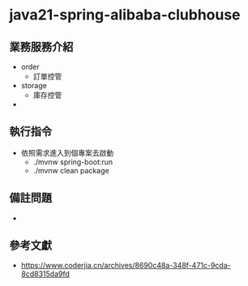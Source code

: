 # java21-spring-alibaba-clubhouse

## 業務服務介紹

- order
    - 訂單控管
- storage
    - 庫存控管
- 

## 執行指令

- 依照需求進入到個專案去啟動
    - ./mvnw spring-boot:run
    - ./mvnw clean package

## 備註問題

- 

## 參考文獻

- https://www.coderjia.cn/archives/8690c48a-348f-471c-9cda-8cd8315da9fd